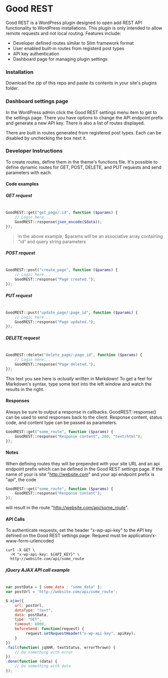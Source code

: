 # Good REST

Good REST is a WordPress plugin designed to open add REST API functionality to WordPress installations. This plugin is only intended to allow remote requests and not local routing. Features include:

  - Developer defined routes similar to Slim framework format
  - User enabled built-in routes from registerd post types
  - API key authentication
  - Dashboard page for managing plugin settings

### Installation
Download the zip of this repo and paste its contents in your site's plugins folder.

### Dashboard settings page
In the WordPress admin click the Good REST settings menu item to get to the settings page. There you have options to change the API endpoint prefix and generate a new API key. There is also a list of routes displayed. 

There are built in routes generated from registered post types. Each can be disabled by unchecking the box next it.

### Developer Instructions
To create routes, define them in the theme's functions file. It's possible to define dynamic routes for GET, POST, DELETE, and PUT requests and send parameters with each.
#### Code examples

##### GET request
#
```php
GoodREST::get("get_page/:id", function ($params) {
    // Logic here...
	GoodREST::response(json_encode($data));
});
```
> In the above example, $params will be an associative array containing "id" and query string parameters

##### POST request
#
```php
GoodREST::post("create_page", function ($params) {
    // Logic here...
	GoodREST::response("Page created.");
});
```

##### PUT request
#
```php
GoodREST::pust("update_page/:page_id", function ($params) {
    // Logic here...
	GoodREST::response("Page updated.");
});
```

##### DELETE request
#
```php
GoodREST::delete("delete_page/:page_id", function ($params) {
    // Logic here...
	GoodREST::response("Page deleted.");
});
```
This text you see here is *actually* written in Markdown! To get a feel for Markdown's syntax, type some text into the left window and watch the results in the right.

#### Responses
Always be sure to output a response in callbacks. GoodREST::response() can be used to send responses back to the client. Response content, status code, and content type can be passed as parameters.
```php
GoodREST::get("some_route", function ($params) {
	GoodREST::response("Response content", 200, "text/html");
});
```
#### Notes
When defining routes they will be prepended with your site URL and an api endpoint prefix which can be defined in the Good REST settings page. If the name of your is site "http://website.com" and your api endpoint prefix is "api", the code
```php
GoodREST::get("some_route", function ($params) {
	GoodREST::response("Response content");
});
```
will result in the route "http://website.com/api/some_route".

#### API Calls
To authenticate requests, set the header "x-wp-api-key" to the API key defined on the Good REST settings page. Request must be application/x-www-form-urlencoded
```ssh
curl -X GET \
  -H "x-wp-api-key: ${API_KEY}" \
  http://website.com/api/some_route
 ```
 
##### jQuery AJAX API call example
#
```javascript
var postData = { some_data : "some_data" };
var postUrl = 'http://website.com/api/some_route';

$.ajax({
	url: postUrl,
	dataType: "text",
	data: postData,
	type: "GET",
	timeout: 8000,
	beforeSend: function(request) {
		 request.setRequestHeader("x-wp-api-key", apiKey);
	}
})
.fail(function( jqXHR, textStatus, errorThrown) {
	// Do something with error
})
.done(function (data) {
	// Do something with data
});
```
